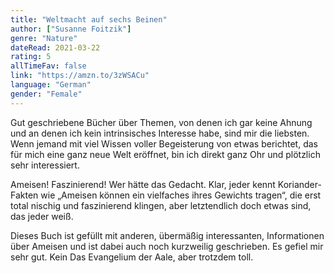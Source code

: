 ```yaml
---
title: "Weltmacht auf sechs Beinen"
author: ["Susanne Foitzik"]
genre: "Nature"
dateRead: 2021-03-22
rating: 5
allTimeFav: false
link: "https://amzn.to/3zWSACu"
language: "German"
gender: "Female"
---
```


Gut geschriebene Bücher über Themen, von denen ich gar keine Ahnung und an denen ich kein intrinsisches Interesse habe, sind mir die liebsten. Wenn jemand mit viel Wissen voller Begeisterung von etwas berichtet, das für mich eine ganz neue Welt eröffnet, bin ich direkt ganz Ohr und plötzlich sehr interessiert.

Ameisen! Faszinierend! Wer hätte das Gedacht. Klar, jeder kennt Koriander-Fakten wie „Ameisen können ein vielfaches ihres Gewichts tragen“, die erst total nischig und faszinierend klingen, aber letztendlich doch etwas sind, das jeder weiß.

Dieses Buch ist gefüllt mit anderen, übermäßig interessanten, Informationen über Ameisen und ist dabei auch noch kurzweilig geschrieben. Es gefiel mir sehr gut. Kein Das Evangelium der Aale, aber trotzdem toll.
